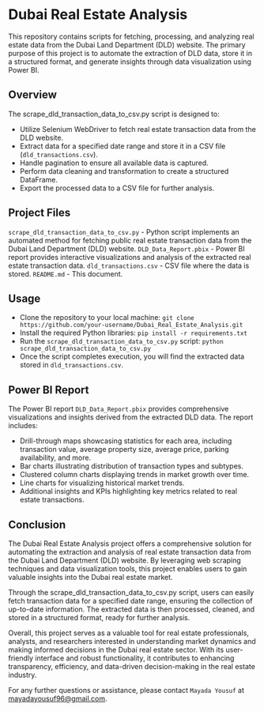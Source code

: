 # Dubai Real Estate Analysis

This repository contains scripts for fetching, processing, and analyzing real estate data from the Dubai Land Department (DLD) website. The primary purpose of this project is to automate the extraction of DLD data, store it in a structured format, and generate insights through data visualization using Power BI.

## Overview

The scrape_dld_transaction_data_to_csv.py script is designed to:

- Utilize Selenium WebDriver to fetch real estate transaction data from the DLD website.
- Extract data for a specified date range and store it in a CSV file (`dld_transactions.csv`).
- Handle pagination to ensure all available data is captured.
- Perform data cleaning and transformation to create a structured DataFrame.
- Export the processed data to a CSV file for further analysis.

## Project Files

`scrape_dld_transaction_data_to_csv.py` -  Python script implements an automated method for fetching public real estate transaction data from the Dubai Land Department (DLD) website.
`DLD_Data_Report.pbix` - Power BI report provides interactive visualizations and analysis of the extracted real estate transaction data.
`dld_transactions.csv` - CSV file where the data is stored.
`README.md` - This document.

## Usage

- Clone the repository to your local machine:
`git clone https://github.com/your-username/Dubai_Real_Estate_Analysis.git`
- Install the required Python libraries:
`pip install -r requirements.txt`
- Run the `scrape_dld_transaction_data_to_csv.py` script:
`python scrape_dld_transaction_data_to_csv.py`
- Once the script completes execution, you will find the extracted data stored in `dld_transactions.csv`.

## Power BI Report

The Power BI report `DLD_Data_Report.pbix` provides comprehensive visualizations and insights derived from the extracted DLD data. The report includes:
- Drill-through maps showcasing statistics for each area, including transaction value, average property size, average price, parking availability, and more.
- Bar charts illustrating distribution of transaction types and subtypes.
- Clustered column charts displaying trends in market growth over time.
- Line charts for visualizing historical market trends.
- Additional insights and KPIs highlighting key metrics related to real estate transactions.

## Conclusion

The Dubai Real Estate Analysis project offers a comprehensive solution for automating the extraction and analysis of real estate transaction data from the Dubai Land Department (DLD) website. By leveraging web scraping techniques and data visualization tools, this project enables users to gain valuable insights into the Dubai real estate market.

Through the scrape_dld_transaction_data_to_csv.py script, users can easily fetch transaction data for a specified date range, ensuring the collection of up-to-date information. The extracted data is then processed, cleaned, and stored in a structured format, ready for further analysis.

Overall, this project serves as a valuable tool for real estate professionals, analysts, and researchers interested in understanding market dynamics and making informed decisions in the Dubai real estate sector. With its user-friendly interface and robust functionality, it contributes to enhancing transparency, efficiency, and data-driven decision-making in the real estate industry.

For any further questions or assistance, please contact `Mayada Yousuf` at mayadayousuf96@gmail.com.
